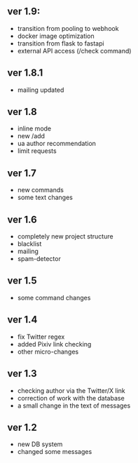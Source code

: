 ## ver 1.9:
- transition from pooling to webhook
- docker image optimization
- transition from flask to fastapi
- external API access (/check command)
## ver 1.8.1
- mailing updated
## ver 1.8
- inline mode
- new /add
- ua author recommendation
- limit requests
## ver 1.7
- new commands
- some text changes
## ver 1.6
- completely new project structure
- blacklist
- mailing
- spam-detector
## ver 1.5
- some command changes
## ver 1.4
- fix Twitter regex
- added Pixiv link checking
- other micro-changes
## ver 1.3
- checking author via the Twitter/X link
- correction of work with the database
- a small change in the text of messages
## ver 1.2
- new DB system
- changed some messages

